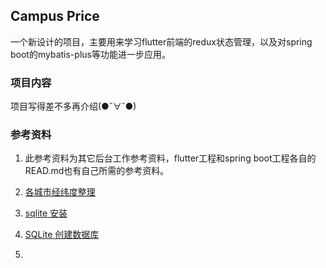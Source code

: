 ## Campus Price

一个新设计的项目，主要用来学习flutter前端的redux状态管理，以及对spring boot的mybatis-plus等功能进一步应用。

### 项目内容

项目写得差不多再介绍(●ˇ∀ˇ●)



### 参考资料

1. 此参考资料为其它后台工作参考资料，flutter工程和spring boot工程各自的READ.md也有自己所需的参考资料。

2. [各城市经纬度整理](https://zhuanlan.zhihu.com/p/28653697)  

3. [sqlite 安装](https://blog.csdn.net/qq_39440361/article/details/119107858)  

4. [SQLite 创建数据库](https://www.runoob.com/sqlite/sqlite-create-database.html)

5. 